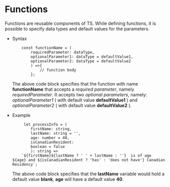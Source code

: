 # Functions

Functions are reusable components of TS. While defining functions, it is possible to specify data types and default values for the parameters.

-   Syntax

    ```
        const functionName = (
            requiredParameter: dataType,
            optionalParameter1: dataType = defaultValue1,
            optionalParameter2: dataType = defaultValue2
            ) =>{
                // function body
            };
    ```

    The above code block specifies that the function with name **functionName** that accepts a _required parameter_, namely _requiredParameter_. It accepts two _optional parameters_, namely: _optionalParameter1_ ( with default value **defaultValue1** ) and _optionalParameter2_ ( with default value **defaultValue2** ).

-   Example

    ```
         let processInfo = (
            firstName: string,
            lastName: string = '',
            age: number = 40,
            isCanadianResident:
            boolean = false
            ): string =>
        `${firstName}${lastName ? ' ' + lastName : ''}  is of age ${age} and ${isCanadianResident ? 'has' : 'does not have'} Canadian Residency`;

    ```

    The above code block specifies that the **lastName** variable would hold a default value **blank**, **age** will have a default value **40**.
